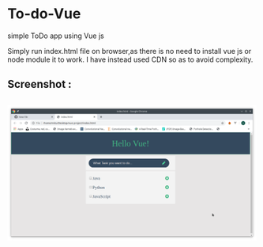 # To-do-Vue
simple ToDo app using Vue js

Simply run index.html file on browser,as there is no need to install vue js or node module it to work.
I have instead used CDN so as to avoid complexity.

<h2>Screenshot :<h2>


<img src="s1.png">
